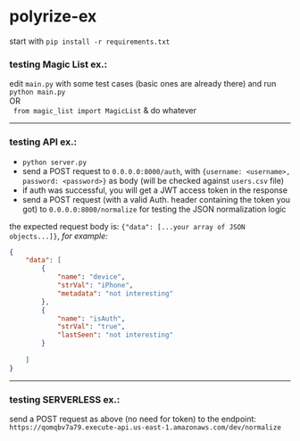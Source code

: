 # polyrize-ex

start with 
`pip install -r requirements.txt`

### testing Magic List ex.:  
edit `main.py` with some test cases (basic ones are already there) and run `python main.py`  
OR  
` from magic_list import MagicList` & do whatever
***
### testing API ex.:  
- `python server.py`
- send a POST request to `0.0.0.0:8000/auth`, with `{username: <username>, password: <password>}` as body (will be checked against `users.csv` file)
- if auth was successful, you will get a JWT access token in the response
- send a POST request (with a valid Auth. header containing the token you got) to `0.0.0.0:8000/normalize` for testing the JSON normalization logic

the expected request body is: `{"data": [...your array of JSON objects...]}`, *for example:*
```json
{
    "data": [
        {
            "name": "device",
            "strVal": "iPhone",
            "metadata": "not interesting"
        },
        {
            "name": "isAuth",
            "strVal": "true",
            "lastSeen": "not interesting"
        }
        
    ]
}
```

***
### testing SERVERLESS ex.:  
send a POST request as above (no need for token) to the endpoint:  
`https://qomqbv7a79.execute-api.us-east-1.amazonaws.com/dev/normalize`
